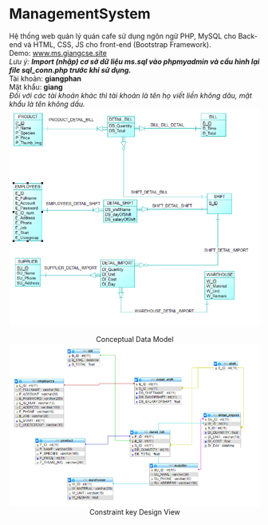# ManagementSystem

Hệ thống web quản lý quán cafe sử dụng ngôn ngữ PHP, MySQL cho Back-end và HTML, CSS, JS cho front-end (Bootstrap Framework).<br>
Demo: <a href="http://www.ms.giangcse.site/">www.ms.giangcse.site</a><br>
<i>Lưu ý: <strong>Import (nhập) cơ sở dữ liệu ms.sql vào phpmyadmin và cấu hình lại file sql_conn.php trước khi sử dụng.</strong></i><br>
Tài khoản: <strong>giangphan</strong><br>
Mật khẩu: <strong>giang</strong><br>
<i>Đối với các tài khoản khác thì tài khoản là tên họ viết liền không dâu, mật khẩu là tên không dấu.</i><br>
<img src="CDM.PNG">

<center>Conceptual Data Model<center>
<img src="RELATIONSHIP.PNG">
<center>Constraint key Design View<center>

